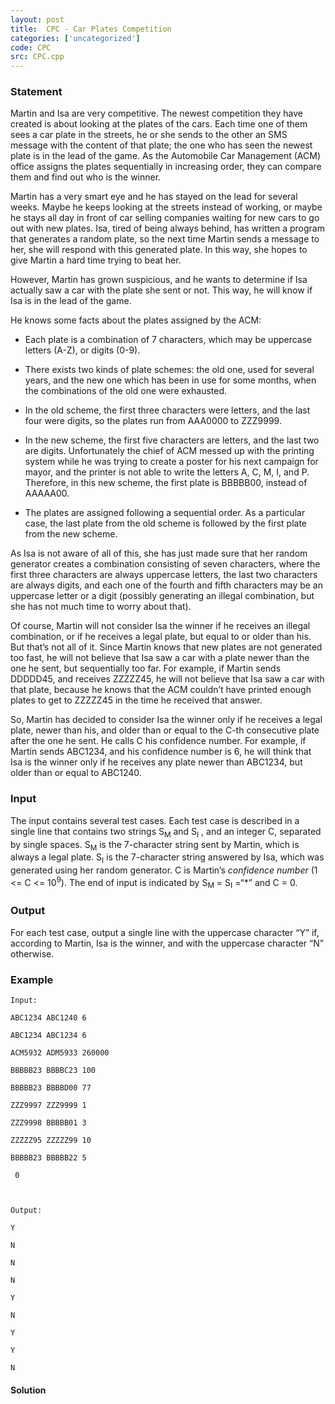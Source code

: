 ```yaml
---
layout: post
title:  CPC - Car Plates Competition
categories: ['uncategorized']
code: CPC
src: CPC.cpp
---
```


### **Statement**

Martin and Isa are very competitive. The newest competition they have created
is about looking at the plates of the cars. Each time one of them sees a car
plate in the streets, he or she sends to the other an SMS message with the
content of that plate; the one who has seen the newest plate is in the lead of
the game. As the Automobile Car Management (ACM) office assigns the plates
sequentially in increasing order, they can compare them and find out who is
the winner.

Martin has a very smart eye and he has stayed on the lead for several weeks.
Maybe he keeps looking at the streets instead of working, or maybe he stays
all day in front of car selling companies waiting for new cars to go out with
new plates. Isa, tired of being always behind, has written a program that
generates a random plate, so the next time Martin sends a message to her, she
will respond with this generated plate. In this way, she hopes to give Martin
a hard time trying to beat her.

However, Martin has grown suspicious, and he wants to determine if Isa
actually saw a car with the plate she sent or not. This way, he will know if
Isa is in the lead of the game.

He knows some facts about the plates assigned by the ACM:

  * Each plate is a combination of 7 characters, which may be uppercase letters (A-Z), or digits (0-9). 

  * There exists two kinds of plate schemes: the old one, used for several years, and the new one which has been in use for some months, when the combinations of the old one were exhausted. 

  * In the old scheme, the first three characters were letters, and the last four were digits, so the plates run from AAA0000 to ZZZ9999. 

  * In the new scheme, the first five characters are letters, and the last two are digits. Unfortunately the chief of ACM messed up with the printing system while he was trying to create a poster for his next campaign for mayor, and the printer is not able to write the letters A, C, M, I, and P. Therefore, in this new scheme, the first plate is BBBBB00, instead of AAAAA00. 

  * The plates are assigned following a sequential order. As a particular case, the last plate from the old scheme is followed by the first plate from the new scheme. 

As Isa is not aware of all of this, she has just made sure that her random
generator creates a combination consisting of seven characters, where the
first three characters are always uppercase letters, the last two characters
are always digits, and each one of the fourth and fifth characters may be an
uppercase letter or a digit (possibly generating an illegal combination, but
she has not much time to worry about that).

Of course, Martin will not consider Isa the winner if he receives an illegal
combination, or if he receives a legal plate, but equal to or older than his.
But that’s not all of it. Since Martin knows that new plates are not generated
too fast, he will not believe that Isa saw a car with a plate newer than the
one he sent, but sequentially too far. For example, if Martin sends DDDDD45,
and receives ZZZZZ45, he will not believe that Isa saw a car with that plate,
because he knows that the ACM couldn’t have printed enough plates to get to
ZZZZZ45 in the time he received that answer.

So, Martin has decided to consider Isa the winner only if he receives a legal
plate, newer than his, and older than or equal to the C-th consecutive plate
after the one he sent. He calls C his confidence number. For example, if
Martin sends ABC1234, and his confidence number is 6, he will think that Isa
is the winner only if he receives any plate newer than ABC1234, but older than
or equal to ABC1240.

### Input

The input contains several test cases. Each test case is described in a single
line that contains two strings S<sub>M</sub> and S<sub>I</sub> , and
an integer C, separated by single spaces. S<sub>M</sub> is the 7-character
string sent by Martin, which is always a legal plate. S<sub>I</sub> is the
7-character string answered by Isa, which was generated using her random
generator. C is Martin’s _confidence number_ (1  <= C <= 10<sup>9</sup>).
The end of input is indicated by S<sub>M</sub> = S<sub>I</sub> =“*”
and C = 0.

### Output

For each test case, output a single line with the uppercase character “Y” if,
according to Martin, Isa is the winner, and with the uppercase character “N”
otherwise.

### Example

    
    
    Input:
    ABC1234 ABC1240 6
    ABC1234 ABC1234 6
    ACM5932 ADM5933 260000
    BBBBB23 BBBBC23 100
    BBBBB23 BBBBD00 77
    ZZZ9997 ZZZ9999 1
    ZZZ9998 BBBBB01 3
    ZZZZZ95 ZZZZZ99 10
    BBBBB23 BBBBB22 5
     0
    
    Output:
    Y
    N
    N
    N
    Y
    N
    Y
    Y
    N
    



#### **Solution**



